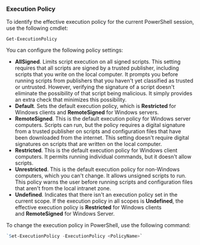 ### Execution Policy
To identify the effective execution policy for the current PowerShell session, use the following cmdlet:

`Get-ExecutionPolicy`

You can configure the following policy settings:

- **AllSigned**. Limits script execution on all signed scripts. This setting requires that all scripts are signed by a trusted publisher, including scripts that you write on the local computer. It prompts you before running scripts from publishers that you haven't yet classified as trusted or untrusted. However, verifying the signature of a script doesn't eliminate the possibility of that script being malicious. It simply provides an extra check that minimizes this possibility.
- **Default**. Sets the default execution policy, which is **Restricted** for Windows clients and **RemoteSigned** for Windows servers.
- **RemoteSigned**. This is the default execution policy for Windows server computers. Scripts can run, but the policy requires a digital signature from a trusted publisher on scripts and configuration files that have been downloaded from the internet. This setting doesn't require digital signatures on scripts that are written on the local computer.
- **Restricted**. This is the default execution policy for Windows client computers. It permits running individual commands, but it doesn't allow scripts.
- **Unrestricted**. This is the default execution policy for non-Windows computers, which you can't change. It allows unsigned scripts to run. This policy warns the user before running scripts and configuration files that aren't from the local intranet zone.
- **Undefined**. Indicates that there isn't an execution policy set in the current scope. If the execution policy in all scopes is **Undefined**, the effective execution policy is **Restricted** for Windows clients and **RemoteSigned** for Windows Server.

To change the execution policy in PowerShell, use the following command:

```powershell
`Set-ExecutionPolicy -ExecutionPolicy <PolicyName>`
```



